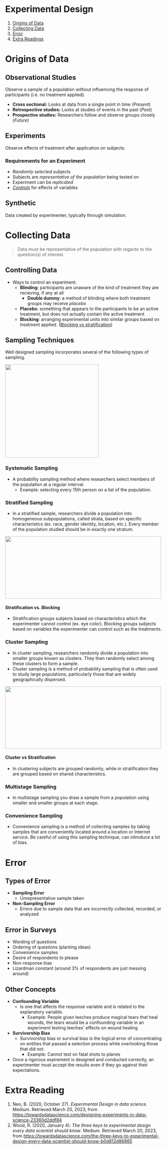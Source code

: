 # Experimental Design
1. [Origins of Data](#or)
2. [Collecting Data](#col)
4. [Error](#er)
5. [Extra Readings](#ex)

# Origins of Data <a id="or"></a>
## Observational Studies
Observe a sample of a population without influencing the response of participants (i.e. no treatment applied).
- **Cross sectional:** Looks at data from a single point in time (*Present*)
- **Retrospective studies:** Looks at studies of events in the past (*Past*)
- **Prospective studies:** Researchers follow and observe groups closely (*Future*)

## Experiments
Observe effects of  treatment after application on subjects.

### Requirements for an Experiment
- *Randomly selected* subjects 
- Subjects are *representative of the population* being tested on
- Experiment can be *replicated* 
- *[Controls](#an)* for effects of variables 

## Synthetic
Data created by experimenter, typically through simulation.

# Collecting Data  <a id="col"></a>
> Data must be representative of the population with regards to the question(s) of interest.

## Controlling Data <a id="an"></a>
-   Ways to control an experiment:
	- **Blinding**: participants are unaware of the kind of treatment they are recieving, if any at all
		- **Double dummy**: a method of blinding where both treatment groups may receive *placebo*
	- **Placebo**: something that appears to the participants to be an active treatment, but does not actually contain the active treatment
	- **Blocking**: arranging experimental units into similar groups based on treatment applied. ([Blocking vs stratification](#ant))

## Sampling Techniques
Well designed sampling incorporates several of the following types of sampling.

<img src="https://user-images.githubusercontent.com/53871641/226474099-f3e05d0e-a02b-4d6f-8319-ef5c54d83270.png" width = "300" hwight = "300">

### Systematic Sampling
- A probability sampling method where researchers select members of the population at a regular interval.
	- Example: selecting every 15th person on a list of the population. 

### Stratified Sampling
- In a stratified sample, researchers divide a population into homogeneous subpopulations, called strata, based on specific characteristics (ex. race, gender identity, location, etc.). Every member of the population studied should be in exactly one stratum. 

<img src="https://user-images.githubusercontent.com/53871641/226473882-e7b07071-7bce-4529-8a3d-fb81e87194c7.png" width = "500" height="200">

#### Stratification vs. Blocking <a id="ant"></a>
- Stratification groups subjects based on characteristics which the experimenter cannot control (ex. eye color). Blocking groups subjects based on variables the experimenter can control such as the treatments.

### Cluster Sampling
- In cluster sampling, researchers randomly divide a population into smaller groups known as clusters. They then randomly select among these clusters to form a sample. 
- Cluster sampling is a method of probability sampling that is often used to study large populations, particularly those that are widely geographically dispersed.

<img src="https://user-images.githubusercontent.com/53871641/226473598-147f13bd-136f-4b96-b124-d9216418e7b5.png" width = "500" height = "200">

#### Cluster vs Stratification
- In clustering subjects are grouped randomly, while in stratification they are grouped based on shared characteristics. 

### Multistage Sampling
- In multistage sampling you draw a sample from a population using smaller and smaller groups at each stage.

### Convenience Sampling
- Convenience sampling is a method of collecting samples by taking samples that are conveniently located around a location or Internet service. Be careful of using this sampling technique, can introduce a lot of bias.

# Error <a id="er"></a>
## Types of Error
- **Sampling Error**
	- Unrepresentative sample taken
- **Non-Sampling Error**
	- Errors due to sample data that are incorrectly collected, recorded, or analyzed

## Error in Surveys
- Wording of questions
- Ordering of questions (planting ideas) 
- Convenience samples
- Desire of respondents to please
- Non-response bias
- Lizardman constant (around 3% of respondents are just messing around) 

## Other Concepts
-  **Confounding Variable**
	- Is one that affects the response variable and is related to the explanatory variable. 
		- Example: People given leeches produce magical tears that heal wounds, the tears would be a confounding variable in an experiment testing leeches' effects on wound healing
- **Survivorship Bias**
	- Survivorship bias or survival bias is the logical error of concentrating on entities that passed a selection process while overlooking those that did not. 
		- Example: Cannot test on fatal shots to planes
- Once a rigorous expirement is designed and conducted correctly, an experimenter must accept the results even if they go against their expectations. 

# Extra Reading <a id="ex"></a>
1. Neo, B. (2020, October 27). _Experimental Design in data science_. Medium. Retrieved March 20, 2023, from https://towardsdatascience.com/designing-experiments-in-data-science-23360d2ddf84
2. Wood, R. (2020, January 4). _The three keys to experimental design every data scientist should know_. Medium. Retrieved March 20, 2023, from https://towardsdatascience.com/the-three-keys-to-experimental-design-every-data-scientist-should-know-b0d812d86865
